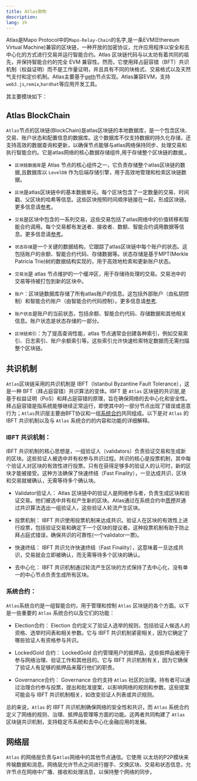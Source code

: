 ```yaml
---
title: Atlas架构
description: 
lang: zh
---
```


Atlas是Mapo Protocol中的`Mapo-Relay-Chain`的名字,是一条EVM(Ethereum Virtual Machine)兼容的区块链，一种开放的加密协议，允许应用程序以安全和去中心化的方式进行交易并运行智能合约。Atlas 区块链代码与以太坊有着共同的祖先，并保持智能合约的完全
EVM 兼容性。然而，它使用拜占庭容错（BFT）共识机制（权益证明）而不是工作量证明，并且具有不同的块格式、交易格式以及天然气支付和定价机制。Atlas主要基于[geth](https://github.com/ethereum/go-ethereum)节点实现。Atlas兼容EVM，支持`web3.js`,`remix`,`hardhat`等应用开发工具。

其主要模块如下：

## Atlas BlockChain

`Atlas`节点的区块链(BlockChain)是atlas区块链的本地数据库，是一个包含区块、交易、账户状态和配置信息的数据库。这个数据库不仅支持数据的持久化存储，还支持高效的数据查询和更新，以确保节点能够与atlas网络保持同步、处理交易和执行智能合约。它是atlas网络的核心数据存储组件,用于存储整个区块链的数据,。

+ `区块链数据库`是 Atlas 节点的核心组件之一，它负责存储整个atlas区块链的数据,且数据库以 `LevelDB` 作为后端存储引擎，用于高效地管理和检索区块链数据。
  
+ `区块`是atlas区块链中的基本数据单元。每个区块包含了一定数量的交易、时间戳、父区块的哈希等信息。这些区块按照时间顺序链接在一起，形成区块链。更多信息请[参考](/docs/base/block/index.md)。

+ `交易`是区块中包含的一系列交易，这些交易包括了atlas网络中的价值转移和智能合约调用。每个交易都有发送者、接收者、数额、智能合约调用数据等信息。更多信息请[参考](/docs/base/transactions/index.md)。

+ `状态存储`是一个关键的数据结构，它跟踪了atlas区块链中每个账户的状态。这包括账户的余额、智能合约代码、存储数据等。状态存储是基于MPT(Merkle Patricia Trie)树的数据结构实现的，用于高效地检索和更新账户状态。

+ `交易池`是 atlas 节点维护的一个缓冲区，用于存储待处理的交易。交易池中的交易等待被打包到新的区块中。
  
+ `账户`：区块链数据库存储了所有atlas账户的信息。这包括外部账户（由私钥控制）和智能合约账户（由智能合约代码控制）。更多信息请[参考](/docs/base/accounts/index.md).

+ `账户状态`是账户的当前状态，包括余额、智能合约代码、存储数据和其他相关信息。账户状态是状态存储的一部分。

+ `区块链索引`：为了提高查询性能，atlas 节点通常会创建各种索引，例如交易索引、日志索引、账户余额索引等。这些索引允许快速检索特定数据而无需扫描整个区块链。


## 共识机制

`Atlas`区块链采用的共识机制是 IBFT（Istanbul Byzantine Fault Tolerance），这是一种 BFT（拜占庭容错）共识算法的变体。IBFT 是 `Atlas` 区块链的共识层,是基于权益证明（PoS）和拜占庭容错的原理，旨在确保网络的去中心化和安全性。拜占庭容错是指系统能够继续正常运行，即使其中的一部分节点出现了错误或恶意行为；`Atlas`共识层主要由BFT协议和一组[系统合约](/docs/base/mapo-relay-chain/genesis-contract/index.md)共同组成。以下是对 `Atlas` 的 IBFT 共识机制以及与 `Atlas` 系统合约的内容和功能的详细解释。


### IBFT 共识机制：

IBFT 共识机制的核心思想是，一组验证人（validators）负责验证交易和生成新的区块。这些验证人被选中并有权参与共识过程。共识的核心是投票机制，其中每个验证人对区块的有效性进行投票。只有在获得足够多的验证人的认可时，新的区块才能被接受。这种方法确保了快速终结（Fast Finality），一旦达成共识，区块和交易就被确认，无需等待多个确认块。

+ Validator验证人： Atlas 区块链中的验证人是网络参与者，负责生成区块和验证交易。他们被选中并有权产生新的区块。Atlas通过在系统合约中[质押](/docs/base/mapo-relay-chain/protocol/election.md#质押)并通过共识算法选出一组验证人，这些验证人轮流产生区块。

+ 投票机制： IBFT 共识使用投票机制来达成共识。验证人在区块的有效性上进行投票，包括验证交易和确定下一个区块的提议者。这种投票机制有助于防止拜占庭式错误，确保共识的可靠性(一个validator一票)。

+ 快速终结： IBFT 共识允许快速终结（Fast Finality），这意味着一旦达成共识，交易就会立即被确认，而无需等待多个区块的确认。

+ 去中心化： IBFT 共识机制通过轮流产生区块的方式保持了去中心化，没有单一的中心节点负责生成所有区块。

### 系统合约：

`Atlas`系统合约是一组智能合约，用于管理和控制 `Atlas` 区块链的各个方面。以下是一些重要的 `Atlas` 系统合约以及它们的功能：

+ Election合约： Election 合约定义了验证人选举的规则，包括验证人候选人的资格、选举时间表和相关参数。它与 IBFT 共识机制紧密相关，因为它确定了哪些验证人有资格参与共识。

+ LockedGold 合约： LockedGold 合约管理用户的抵押品，这些抵押品被用于参与网络治理、验证工作和其他目的。它与 IBFT 共识机制有关，因为它确保了验证人有足够的抵押品来履行他们的职责。

+ Governance合约： Governance 合约支持 `Atlas` 社区的治理。持有者可以通过治理合约参与投票，提出和批准提案，以影响网络的规则和参数。这些提案可能会与 IBFT 共识机制相关，如改变验证人列表或共识规则。


总的来说，`Atlas` 的 IBFT 共识机制确保网络的安全性和共识，而 `Atlas` 系统合约定义了网络的规则、治理、抵押品管理等方面的功能。这两者共同构建了 `Atlas` 区块链共识机制，支持稳定币系统和去中心化金融应用的发展。

## 网络层

`Atlas` 的网络层负责与`Atlas`网络中的其他节点通信。它使用 以太坊的P2P模块来传输数据和消息。网络层允许节点之间进行握手、交换区块、交易和状态信息，允许节点在网络中广播、接收和处理消息，以保持整个网络的同步。
